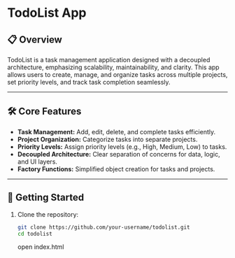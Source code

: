 # TodoList App

## 📋 **Overview**  
TodoList is a task management application designed with a decoupled architecture, emphasizing scalability, maintainability, and clarity. This app allows users to create, manage, and organize tasks across multiple projects, set priority levels, and track task completion seamlessly.

---

## 🛠️ **Core Features**  
- **Task Management:** Add, edit, delete, and complete tasks efficiently.  
- **Project Organization:** Categorize tasks into separate projects.  
- **Priority Levels:** Assign priority levels (e.g., High, Medium, Low) to tasks.  
- **Decoupled Architecture:** Clear separation of concerns for data, logic, and UI layers.  
- **Factory Functions:** Simplified object creation for tasks and projects.  

---

## 🚀 **Getting Started**  
1. Clone the repository:  
   ```bash
   git clone https://github.com/your-username/todolist.git
   cd todolist
   ```

   open index.html